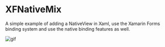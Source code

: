 # XFNativeMix

A simple example of adding a NativeView in Xaml, use the Xamarin Forms binding system and use the native binding features as well.


![gif](https://dl.dropboxusercontent.com/u/1966569/out2.gif)
